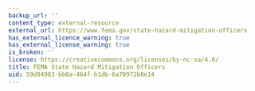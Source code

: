 ```yaml
---
backup_url: ''
content_type: external-resource
external_url: https://www.fema.gov/state-hazard-mitigation-officers
has_external_licence_warning: true
has_external_license_warning: true
is_broken: ''
license: https://creativecommons.org/licenses/by-nc-sa/4.0/
title: FEMA State Hazard Mitigation Officers
uid: 59d94983-bb8a-464f-b1db-6a70972b8e14
---
```

